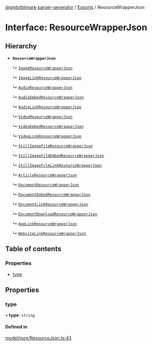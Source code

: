 [@gmb/bitmark-parser-generator](../API.md) / [Exports](../modules.md) / ResourceWrapperJson

# Interface: ResourceWrapperJson

## Hierarchy

- **`ResourceWrapperJson`**

  ↳ [`ImageResourceWrapperJson`](ImageResourceWrapperJson.md)

  ↳ [`ImageLinkResourceWrapperJson`](ImageLinkResourceWrapperJson.md)

  ↳ [`AudioResourceWrapperJson`](AudioResourceWrapperJson.md)

  ↳ [`AudioEmbedResourceWrapperJson`](AudioEmbedResourceWrapperJson.md)

  ↳ [`AudioLinkResourceWrapperJson`](AudioLinkResourceWrapperJson.md)

  ↳ [`VideoResourceWrapperJson`](VideoResourceWrapperJson.md)

  ↳ [`VideoEmbedResourceWrapperJson`](VideoEmbedResourceWrapperJson.md)

  ↳ [`VideoLinkResourceWrapperJson`](VideoLinkResourceWrapperJson.md)

  ↳ [`StillImageFilmResourceWrapperJson`](StillImageFilmResourceWrapperJson.md)

  ↳ [`StillImageFilmEmbedResourceWrapperJson`](StillImageFilmEmbedResourceWrapperJson.md)

  ↳ [`StillImageFilmLinkResourceWrapperJson`](StillImageFilmLinkResourceWrapperJson.md)

  ↳ [`ArticleResourceWrapperJson`](ArticleResourceWrapperJson.md)

  ↳ [`DocumentResourceWrapperJson`](DocumentResourceWrapperJson.md)

  ↳ [`DocumentEmbedResourceWrapperJson`](DocumentEmbedResourceWrapperJson.md)

  ↳ [`DocumentLinkResourceWrapperJson`](DocumentLinkResourceWrapperJson.md)

  ↳ [`DocumentDownloadResourceWrapperJson`](DocumentDownloadResourceWrapperJson.md)

  ↳ [`AppLinkResourceWrapperJson`](AppLinkResourceWrapperJson.md)

  ↳ [`WebsiteLinkResourceWrapperJson`](WebsiteLinkResourceWrapperJson.md)

## Table of contents

### Properties

- [type](ResourceWrapperJson.md#type)

## Properties

### type

• **type**: `string`

#### Defined in

[model/json/ResourceJson.ts:43](https://github.com/getMoreBrain/bitmark-parser-generator/blob/7c62fdc/src/model/json/ResourceJson.ts#L43)

